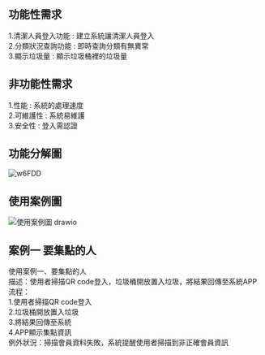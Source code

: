 ## 功能性需求
1.清潔人員登入功能 : 建立系統讓清潔人員登入<br>
2.分類狀況查詢功能 : 即時查詢分類有無異常<br>
3.顯示垃圾量 : 顯示垃圾桶裡的垃圾量<br>

## 非功能性需求
1.性能 : 系統的處理速度<br>
2.可維護性 : 系統易維護<br>
3.安全性 : 登入需認證<br>

## 功能分解圖
![w6FDD](https://github.com/user-attachments/assets/c11d8325-6b41-4d66-ae6f-03415e4ace02)

## 使用案例圖
![使用案例圖 drawio](https://github.com/user-attachments/assets/441008b1-b70f-4f74-9a2d-54cac4b8dd03)

## 案例一 要集點的人  
使用案例一、要集點的人  
描述：使用者掃描QR code登入，垃圾桶開放置入垃圾，將結果回傳至系統APP  
流程：  
1.使用者掃描QR code登入  
2.垃圾桶開放置入垃圾  
3.將結果回傳至系統  
4.APP顯示集點資訊  
例外狀況：掃描會員資料失敗，系統提醒使用者掃描到非正確會員資訊  
